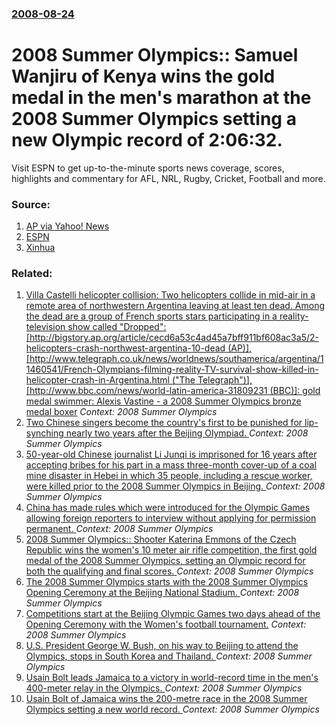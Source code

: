 ### [2008-08-24](/news/2008/08/24/index.md)

#  2008 Summer Olympics:: Samuel Wanjiru of Kenya wins the gold medal in the men's marathon at the 2008 Summer Olympics setting a new Olympic record of 2:06:32. 

Visit ESPN to get up-to-the-minute sports news coverage, scores, highlights and commentary for AFL, NRL, Rugby, Cricket, Football and more.


### Source:

1. [AP via Yahoo! News](http://news.yahoo.com/s/ap/oly_ath_men_s_marathon)
2. [ESPN](http://sports.espn.go.com/oly/summer08/basketball/men/recap?gameId=834)
3. [Xinhua](http://news.xinhuanet.com/english/2008-08/25/content_9702076.htm)

### Related:

1. [Villa Castelli helicopter collision: Two helicopters collide in mid-air in a remote area of northwestern Argentina leaving at least ten dead. Among the dead are a group of French sports stars participating in a reality-television show called "Dropped": [http://bigstory.ap.org/article/cecd6a53c4ad45a7bff911bf608ac3a5/2-helicopters-crash-northwest-argentina-10-dead (AP)], [http://www.telegraph.co.uk/news/worldnews/southamerica/argentina/11460541/French-Olympians-filming-reality-TV-survival-show-killed-in-helicopter-crash-in-Argentina.html ("The Telegraph")], [http://www.bbc.com/news/world-latin-america-31809231 (BBC)]: gold medal swimmer: Alexis Vastine - a 2008 Summer Olympics bronze medal boxer](/news/2015/03/9/villa-castelli-helicopter-collision-two-helicopters-collide-in-mid-air-in-a-remote-area-of-northwestern-argentina-leaving-at-least-ten-dead.md) _Context: 2008 Summer Olympics_
2. [Two Chinese singers become the country's first to be punished for lip-synching nearly two years after the Beijing Olympiad. ](/news/2010/04/11/two-chinese-singers-become-the-country-s-first-to-be-punished-for-lip-synching-nearly-two-years-after-the-beijing-olympiad.md) _Context: 2008 Summer Olympics_
3. [50-year-old Chinese journalist Li Junqi is imprisoned for 16 years after accepting bribes for his part in a mass three-month cover-up of a coal mine disaster in Hebei in which 35 people, including a rescue worker, were killed prior to the 2008 Summer Olympics in Beijing. ](/news/2010/01/6/50-year-old-chinese-journalist-li-junqi-is-imprisoned-for-16-years-after-accepting-bribes-for-his-part-in-a-mass-three-month-cover-up-of-a-c.md) _Context: 2008 Summer Olympics_
4. [ China has made rules which were introduced for the Olympic Games allowing foreign reporters to interview without applying for permission permanent. ](/news/2008/10/17/china-has-made-rules-which-were-introduced-for-the-olympic-games-allowing-foreign-reporters-to-interview-without-applying-for-permission-pe.md) _Context: 2008 Summer Olympics_
5. [ 2008 Summer Olympics:: Shooter Katerina Emmons of the Czech Republic wins the women's 10 meter air rifle competition, the first gold medal of the 2008 Summer Olympics, setting an Olympic record for both the qualifying and final scores. ](/news/2008/08/9/2008-summer-olympics-shooter-kateaina-emmons-of-the-czech-republic-wins-the-women-s-10-meter-air-rifle-competition-the-first-gold-medal.md) _Context: 2008 Summer Olympics_
6. [ The 2008 Summer Olympics starts with the 2008 Summer Olympics Opening Ceremony at the Beijing National Stadium. ](/news/2008/08/8/the-2008-summer-olympics-starts-with-the-2008-summer-olympics-opening-ceremony-at-the-beijing-national-stadium.md) _Context: 2008 Summer Olympics_
7. [ Competitions start at the Beijing Olympic Games two days ahead of the Opening Ceremony with the Women's football tournament.](/news/2008/08/6/competitions-start-at-the-beijing-olympic-games-two-days-ahead-of-the-opening-ceremony-with-the-women-s-football-tournament.md) _Context: 2008 Summer Olympics_
8. [ U.S. President George W. Bush, on his way to Beijing to attend the Olympics, stops in South Korea and Thailand. ](/news/2008/08/5/u-s-president-george-w-bush-on-his-way-to-beijing-to-attend-the-olympics-stops-in-south-korea-and-thailand.md) _Context: 2008 Summer Olympics_
9. [ Usain Bolt leads Jamaica to a victory in world-record time in the men's 400-meter relay in the Olympics. ](/news/2008/08/22/usain-bolt-leads-jamaica-to-a-victory-in-world-record-time-in-the-men-s-400-meter-relay-in-the-olympics.md) _Context: 2008 Summer Olympics_
10. [ Usain Bolt of Jamaica wins the 200-metre race in the 2008 Summer Olympics setting a new world record. ](/news/2008/08/20/usain-bolt-of-jamaica-wins-the-200-metre-race-in-the-2008-summer-olympics-setting-a-new-world-record.md) _Context: 2008 Summer Olympics_
